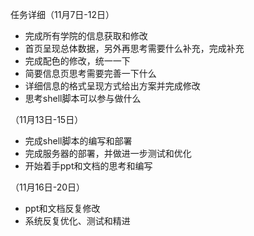 任务详细（11月7日-12日）

- 完成所有学院的信息获取和修改
- 首页呈现总体数据，另外再思考需要什么补充，完成补充
- 完成配色的修改，统一一下
- 简要信息页思考需要完善一下什么
- 详细信息的格式呈现方式给出方案并完成修改
- 思考shell脚本可以参与做什么

（11月13日-15日）

- 完成shell脚本的编写和部署
- 完成服务器的部署，并做进一步测试和优化
- 开始着手ppt和文档的思考和编写

（11月16日-20日）

- ppt和文档反复修改
- 系统反复优化、测试和精进